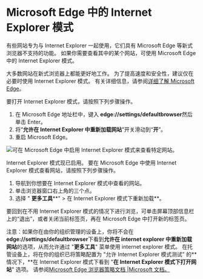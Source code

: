 # Microsoft Edge 中的 Internet Explorer 模式

有些网站专为与 Internet Explorer 一起使用，它们具有 Microsoft Edge 等新式浏览器不支持的功能。 如果你需要查看其中的某个网站，可使用 Microsoft Edge 中的 Internet Explorer 模式。 

大多数网站在新式浏览器上都能更好地工作。 为了提高速度和安全性，建议仅在必要时使用 Internet Explorer 模式。 有关详细信息，请参阅[详细了解 Microsoft Edge](https://microsoftedgewelcome.microsoft.com/?source=mb01)。 

要打开 Internet Explorer 模式，请按照下列步骤操作。 

1. 在 Microsoft Edge 地址栏中，键入 **edge://settings/defaultbrowser**然后单击 Enter。
2. 将“**允许在 Internet Explorer 中重新加载网站**”开关滑动到“**开**”。
3. 重启 Microsoft Edge。

![可在 Microsoft Edge 中启用 Internet Explorer 模式来查看特定网站。](https://support.content.office.net/zh-cn/media/7eecf363-bbc7-4d78-935b-a339c94649ff.png)

Internet Explorer 模式现已启用。 要在 Microsoft Edge 中使用 Internet Explorer 模式查看网站，请按照下列步骤操作。

1. 导航到你想要在 Internet Explorer 模式中查看的网站。
2. 单击浏览器窗口右上角的三个点。
3. 选择 " **更多工具****" > 在 Internet Explorer 模式下重新加载**。

要回到在不用 Internet Explorer 模式的情况下进行浏览，可单击屏幕顶部信息栏上的“退出”，或者关闭当前标签页，再在 Microsoft Edge 中打开新的标签页。 



注意：如果你在由你的组织管理的设备上，你将不会在**edge://settings/defaultbrowser**下看到**允许在 internet explorer 中重新加载网站**的选项，从而允许通过 "**更多工具**" 菜单使用 internet explorer 模式。 在托管设备上，将在你的组织已将策略配置为 "允许 Internet Explorer 模式测试" 的**情况下，**在 Internet Explorer 模式下看到 "**在 Internet Explorer 模式下打开网站**" 选项。 请参阅[Microsoft Edge 浏览器策略文档 |Microsoft 文档。](https://docs.microsoft.com/deployedge/microsoft-edge-policies#internetexplorerintegrationtestingallowed)